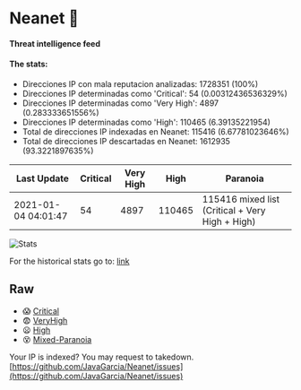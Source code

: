 # Neanet :hocho:
#### Threat intelligence feed
#### The stats:

- Direcciones IP con mala reputacion analizadas: 1728351 (100%)
- Direcciones IP determinadas como 'Critical':  54 (0.00312436536329%)
- Direcciones IP determinadas como 'Very High':  4897 (0.283333651556%)
- Direcciones IP determinadas como 'High':  110465 (6.39135221954)
- Total de direcciones IP indexadas en Neanet:  115416 (6.67781023646%)
- Total de direcciones IP descartadas en Neanet:  1612935 (93.3221897635%)

| Last Update | Critical | Very High | High | Paranoia |
| --- | --- | --- | --- | --- |
| 2021-01-04 04:01:47 | 54 | 4897 | 110465 | 115416 mixed list (Critical + Very High + High)|

![Stats](https://docs.google.com/spreadsheets/d/e/2PACX-1vSnaNMIXVabIpDJjufMlzH7poXnshF3mgd8Is1g9ytUEzVsP5my4Trn8f-xkoLLQ38xpL3HtmUexLo6/pubchart?oid=501124687&format=image)

For the historical stats go to: [link](/stats.csv)
## Raw
- :scream: [Critical](https://raw.githubusercontent.com/JavaGarcia/Neanet/master/blacklists/neanet_critical.txt)
- :fearful: [VeryHigh](https://raw.githubusercontent.com/JavaGarcia/Neanet/master/blacklists/neanet_veryHigh.txtt)
- :frowning: [High](https://raw.githubusercontent.com/JavaGarcia/Neanet/master/blacklists/neanet_high.txt)
- :dizzy_face: [Mixed-Paranoia](https://raw.githubusercontent.com/JavaGarcia/Neanet/master/blacklists/neanet_all.txt)


Your IP is indexed? You may request to takedown. [https://github.com/JavaGarcia/Neanet/issues](https://github.com/JavaGarcia/Neanet/issues)


























































































































































































































































































































































































































































































































































































































































































































































































































































































































































































































































































































































































































































































































































































































































































































































































































































































































































































































































































































































































































































































































































































































































































































































































































































































































































































































































































































































































































































































































































































































































































































































































































































































































































































